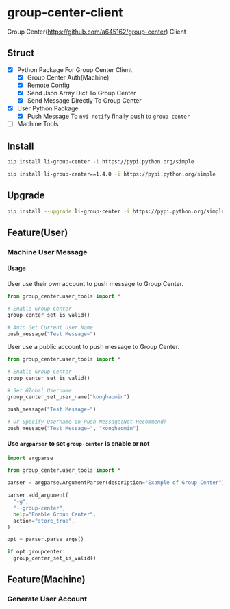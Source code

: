 # group-center-client

Group Center(https://github.com/a645162/group-center) Client

## Struct

- [x] Python Package For Group Center Client
  - [x] Group Center Auth(Machine)
  - [x] Remote Config
  - [x] Send Json Array Dict To Group Center
  - [x] Send Message Directly To Group Center
- [x] User Python Package
  - [x] Push Message To `nvi-notify` finally push to `group-center`
- [ ] Machine Tools

## Install

```bash
pip install li-group-center -i https://pypi.python.org/simple
```

```bash
pip install li-group-center==1.4.0 -i https://pypi.python.org/simple
```

## Upgrade

```bash
pip install --upgrade li-group-center -i https://pypi.python.org/simple
```

## Feature(User)

### Machine User Message

#### Usage

User use their own account to push message to Group Center.

```python
from group_center.user_tools import *

# Enable Group Center
group_center_set_is_valid()

# Auto Get Current User Name 
push_message("Test Message~")
```

User use a public account to push message to Group Center.

```python
from group_center.user_tools import *

# Enable Group Center
group_center_set_is_valid()

# Set Global Username
group_center_set_user_name("konghaomin")

push_message("Test Message~")

# Or Specify Username on Push Message(Not Recommend)
push_message("Test Message~", "konghaomin")
```

#### Use `argparser` to set `group-center` is enable or not

```python
import argparse

from group_center.user_tools import *

parser = argparse.ArgumentParser(description="Example of Group Center")

parser.add_argument(
  "-g",
  "--group-center",
  help="Enable Group Center",
  action="store_true",
)

opt = parser.parse_args()

if opt.groupcenter:
  group_center_set_is_valid()
```

## Feature(Machine)

### Generate User Account
